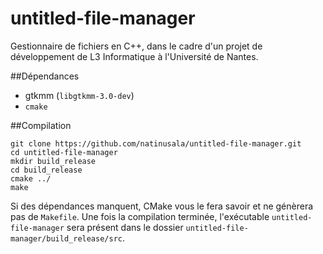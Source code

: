 # untitled-file-manager

Gestionnaire de fichiers en C++, dans le cadre d'un projet de développement de L3 Informatique à l'Université de Nantes.

##Dépendances

 * gtkmm (`libgtkmm-3.0-dev`)
 * `cmake`
 
##Compilation
```
git clone https://github.com/natinusala/untitled-file-manager.git
cd untitled-file-manager
mkdir build_release
cd build_release
cmake ../
make
```

Si des dépendances manquent, CMake vous le fera savoir et ne génèrera pas de `Makefile`. Une fois la compilation terminée, l'exécutable `untitled-file-manager` sera présent dans le dossier `untitled-file-manager/build_release/src`.
